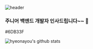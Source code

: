 ![header](https://capsule-render.vercel.app/api?type=Waving&color=auto&height=225&section=header&text=Welcome&fontSize=90)


### 주니어 백엔드 개발자 인사드립니다~~ 👋


#6DB33F





![hyeonayou's github stats](https://github-readme-stats.vercel.app/api?username=hyeonayou&show_icons=true)



<!--


![hyeonayou's github stats](https://github-readme-stats.vercel.app/api?username=hyeonayou&show_icons=true)


**hyeonayou/hyeonayou** is a ✨ _special_ ✨ repository because its `README.md` (this file) appears on your GitHub profile.





### 주니어 백엔드 개발자 인사드립니다~~ 👋
Here are some ideas to get you started:

- 🔭 I’m currently working on ...
- 🌱 I’m currently learning ...
- 👯 I’m looking to collaborate on ...
- 🤔 I’m looking for help with ...
- 💬 Ask me about ...
- 📫 How to reach me: ...
- 😄 Pronouns: ...
- ⚡ Fun fact: ...
-->
